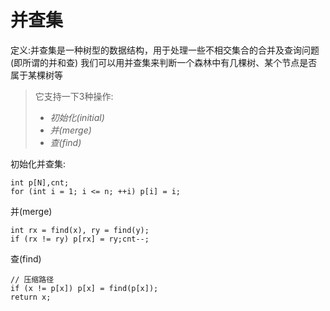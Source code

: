 # 并查集

定义:并查集是一种树型的数据结构，用于处理一些不相交集合的合并及查询问题(即所谓的并和查)
我们可以用并查集来判断一个森林中有几棵树、某个节点是否属于某棵树等

> 它支持一下3种操作:
> - _初始化(initial)_
> - _并(merge)_
> - _查(find)_


初始化并查集:
```
int p[N],cnt;
for (int i = 1; i <= n; ++i) p[i] = i;
```

并(merge)
```
int rx = find(x), ry = find(y);
if (rx != ry) p[rx] = ry;cnt--;
```

查(find)
```
// 压缩路径
if (x != p[x]) p[x] = find(p[x]);
return x;
```
